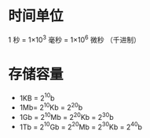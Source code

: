 


# 时间单位
1 秒 = 1×10$^3$ 毫秒 = 1×10$^6$ 微秒 （千进制）

# 存储容量
- 1KB = 2$^1$$^0$b
- 1Mb= 2$^1$$^0$Kb = 2$^2$$^0$b
- 1Gb = 2$^1$$^0$Mb = 2$^2$$^0$Kb = 2$^3$$^0$b
- 1Tb = 2$^1$$^0$Gb = 2$^2$$^0$Mb = 2$^3$$^0$Kb = 2$^4$$^0$b
<!--stackedit_data:
eyJoaXN0b3J5IjpbLTUyNjAyMTc2MSwzNDQwOTA1NTldfQ==
-->